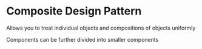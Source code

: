 # Composite Design Pattern

Allows you to treat individual objects and compositions of objects uniformly

Components can be further divided into smaller components

